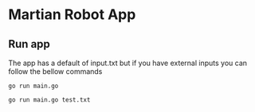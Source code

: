 # Martian Robot App

## Run app

The app has a default of input.txt but if you have external inputs you can follow the bellow commands

``` go run main.go ```

``` go run main.go test.txt ```